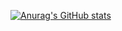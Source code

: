[![Anurag's GitHub stats](https://github-readme-stats.vercel.app/api?username=nicolasSilva-cmd)](https://github.com/nicolasSilva-cmd/github-readme-stats)


